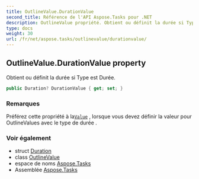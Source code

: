 ```yaml
---
title: OutlineValue.DurationValue
second_title: Référence de l'API Aspose.Tasks pour .NET
description: OutlineValue propriété. Obtient ou définit la durée si Type est Durée.
type: docs
weight: 30
url: /fr/net/aspose.tasks/outlinevalue/durationvalue/
---
```

## OutlineValue.DurationValue property

Obtient ou définit la durée si Type est Durée.

```csharp
public Duration? DurationValue { get; set; }
```

### Remarques

Préférez cette propriété à la[`Value`](../value/) , lorsque vous devez définir la valeur pour OutlineValues avec le type de durée .

### Voir également

* struct [Duration](../../duration/)
* class [OutlineValue](../)
* espace de noms [Aspose.Tasks](../../outlinevalue/)
* Assemblée [Aspose.Tasks](../../../)


